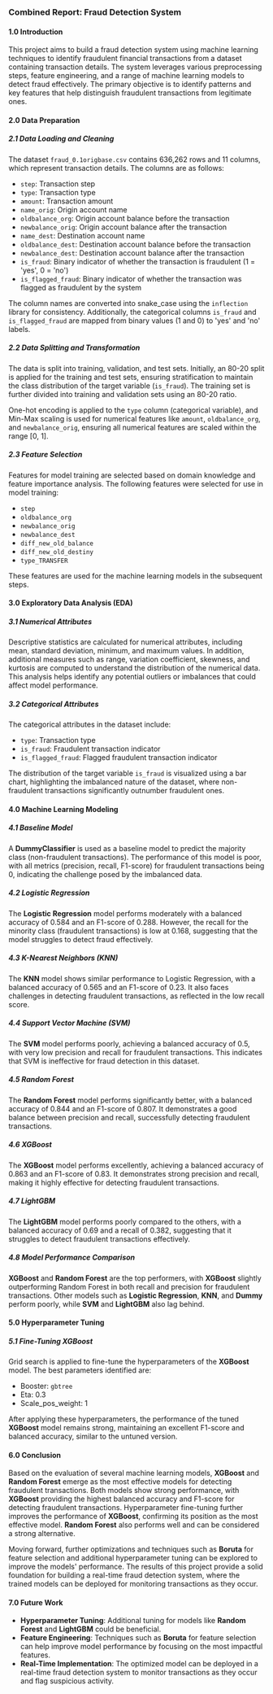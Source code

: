 ### Combined Report: Fraud Detection System

#### 1.0 Introduction
This project aims to build a fraud detection system using machine learning techniques to identify fraudulent financial transactions from a dataset containing transaction details. The system leverages various preprocessing steps, feature engineering, and a range of machine learning models to detect fraud effectively. The primary objective is to identify patterns and key features that help distinguish fraudulent transactions from legitimate ones.

#### 2.0 Data Preparation

##### 2.1 Data Loading and Cleaning
The dataset `fraud_0.1origbase.csv` contains 636,262 rows and 11 columns, which represent transaction details. The columns are as follows:

- `step`: Transaction step
- `type`: Transaction type
- `amount`: Transaction amount
- `name_orig`: Origin account name
- `oldbalance_org`: Origin account balance before the transaction
- `newbalance_orig`: Origin account balance after the transaction
- `name_dest`: Destination account name
- `oldbalance_dest`: Destination account balance before the transaction
- `newbalance_dest`: Destination account balance after the transaction
- `is_fraud`: Binary indicator of whether the transaction is fraudulent (1 = 'yes', 0 = 'no')
- `is_flagged_fraud`: Binary indicator of whether the transaction was flagged as fraudulent by the system

The column names are converted into snake_case using the `inflection` library for consistency. Additionally, the categorical columns `is_fraud` and `is_flagged_fraud` are mapped from binary values (1 and 0) to 'yes' and 'no' labels.

##### 2.2 Data Splitting and Transformation
The data is split into training, validation, and test sets. Initially, an 80-20 split is applied for the training and test sets, ensuring stratification to maintain the class distribution of the target variable (`is_fraud`). The training set is further divided into training and validation sets using an 80-20 ratio.

One-hot encoding is applied to the `type` column (categorical variable), and Min-Max scaling is used for numerical features like `amount`, `oldbalance_org`, and `newbalance_orig`, ensuring all numerical features are scaled within the range [0, 1].

##### 2.3 Feature Selection
Features for model training are selected based on domain knowledge and feature importance analysis. The following features were selected for use in model training:

- `step`
- `oldbalance_org`
- `newbalance_orig`
- `newbalance_dest`
- `diff_new_old_balance`
- `diff_new_old_destiny`
- `type_TRANSFER`

These features are used for the machine learning models in the subsequent steps.

#### 3.0 Exploratory Data Analysis (EDA)

##### 3.1 Numerical Attributes
Descriptive statistics are calculated for numerical attributes, including mean, standard deviation, minimum, and maximum values. In addition, additional measures such as range, variation coefficient, skewness, and kurtosis are computed to understand the distribution of the numerical data. This analysis helps identify any potential outliers or imbalances that could affect model performance.

##### 3.2 Categorical Attributes
The categorical attributes in the dataset include:

- `type`: Transaction type
- `is_fraud`: Fraudulent transaction indicator
- `is_flagged_fraud`: Flagged fraudulent transaction indicator

The distribution of the target variable `is_fraud` is visualized using a bar chart, highlighting the imbalanced nature of the dataset, where non-fraudulent transactions significantly outnumber fraudulent ones.

#### 4.0 Machine Learning Modeling

##### 4.1 Baseline Model
A **DummyClassifier** is used as a baseline model to predict the majority class (non-fraudulent transactions). The performance of this model is poor, with all metrics (precision, recall, F1-score) for fraudulent transactions being 0, indicating the challenge posed by the imbalanced data.

##### 4.2 Logistic Regression
The **Logistic Regression** model performs moderately with a balanced accuracy of 0.584 and an F1-score of 0.288. However, the recall for the minority class (fraudulent transactions) is low at 0.168, suggesting that the model struggles to detect fraud effectively.

##### 4.3 K-Nearest Neighbors (KNN)
The **KNN** model shows similar performance to Logistic Regression, with a balanced accuracy of 0.565 and an F1-score of 0.23. It also faces challenges in detecting fraudulent transactions, as reflected in the low recall score.

##### 4.4 Support Vector Machine (SVM)
The **SVM** model performs poorly, achieving a balanced accuracy of 0.5, with very low precision and recall for fraudulent transactions. This indicates that SVM is ineffective for fraud detection in this dataset.

##### 4.5 Random Forest
The **Random Forest** model performs significantly better, with a balanced accuracy of 0.844 and an F1-score of 0.807. It demonstrates a good balance between precision and recall, successfully detecting fraudulent transactions.

##### 4.6 XGBoost
The **XGBoost** model performs excellently, achieving a balanced accuracy of 0.863 and an F1-score of 0.83. It demonstrates strong precision and recall, making it highly effective for detecting fraudulent transactions.

##### 4.7 LightGBM
The **LightGBM** model performs poorly compared to the others, with a balanced accuracy of 0.69 and a recall of 0.382, suggesting that it struggles to detect fraudulent transactions effectively.

##### 4.8 Model Performance Comparison
**XGBoost** and **Random Forest** are the top performers, with **XGBoost** slightly outperforming Random Forest in both recall and precision for fraudulent transactions. Other models such as **Logistic Regression**, **KNN**, and **Dummy** perform poorly, while **SVM** and **LightGBM** also lag behind.

#### 5.0 Hyperparameter Tuning

##### 5.1 Fine-Tuning XGBoost
Grid search is applied to fine-tune the hyperparameters of the **XGBoost** model. The best parameters identified are:

- Booster: `gbtree`
- Eta: 0.3
- Scale_pos_weight: 1

After applying these hyperparameters, the performance of the tuned **XGBoost** model remains strong, maintaining an excellent F1-score and balanced accuracy, similar to the untuned version.

#### 6.0 Conclusion
Based on the evaluation of several machine learning models, **XGBoost** and **Random Forest** emerge as the most effective models for detecting fraudulent transactions. Both models show strong performance, with **XGBoost** providing the highest balanced accuracy and F1-score for detecting fraudulent transactions. Hyperparameter fine-tuning further improves the performance of **XGBoost**, confirming its position as the most effective model. **Random Forest** also performs well and can be considered a strong alternative. 

Moving forward, further optimizations and techniques such as **Boruta** for feature selection and additional hyperparameter tuning can be explored to improve the models' performance. The results of this project provide a solid foundation for building a real-time fraud detection system, where the trained models can be deployed for monitoring transactions as they occur.

#### 7.0 Future Work
- **Hyperparameter Tuning**: Additional tuning for models like **Random Forest** and **LightGBM** could be beneficial.
- **Feature Engineering**: Techniques such as **Boruta** for feature selection can help improve model performance by focusing on the most impactful features.
- **Real-Time Implementation**: The optimized model can be deployed in a real-time fraud detection system to monitor transactions as they occur and flag suspicious activity.


